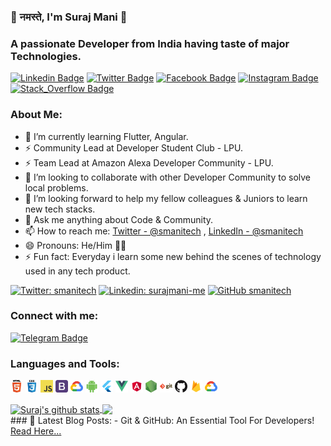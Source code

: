 ### 🙏 नमस्ते, I'm Suraj Mani 👋
<h3>A passionate Developer from India having taste of major Technologies.</h3>

[![Linkedin Badge](https://img.shields.io/badge/-surajmani_me-blue?style=flat-square&logo=Linkedin&logoColor=white&link=https://www.linkedin.com/in/surajmani-me/)](https://www.linkedin.com/in/surajmani-me/) 
[![Twitter Badge](https://img.shields.io/badge/-@smanitech-1ca0f1?style=flat-square&labelColor=1ca0f1&logo=twitter&logoColor=white&link=https://twitter.com/smanitech)](https://twitter.com/smanitech) 
[![Facebook Badge](https://img.shields.io/badge/-smanitech-3b5998?style=flat-square&labelColor=3b5998&logo=facebook&logoColor=white&link=https://www.facebook.com/tech.smani)](https://www.facebook.com/tech.smani) 
[![Instagram Badge](https://img.shields.io/badge/-@smanitech-E4405F?style=flat-square&logo=instagram&logoColor=white&link=https://www.instagram.com/smanitech)](https://www.instagram.com/smanitech) 
[![Stack_Overflow Badge](https://img.shields.io/badge/-@smanitech-F59812?style=flat-square&logo=xda-developers&logoColor=white&link=https://stackoverflow.com/cv/smanitech)](https://stackoverflow.com/cv/smanitech) 

### About Me:

- 🌱 I’m currently learning Flutter, Angular.
- ⚡ Community Lead at Developer Student Club - LPU.
- ⚡ Team Lead at Amazon Alexa Developer Community - LPU.
- 👯 I’m looking to collaborate with other Developer Community to solve local problems. 
- 🤔 I’m looking forward to help my fellow colleagues & Juniors to learn new tech stacks.
- 💬 Ask me anything about Code & Community.
- 📫 How to reach me: [Twitter - @smanitech](https://twitter.com/intent/user?screen_name=smanitech) , [LinkedIn - @smanitech](https://www.linkedin.com/in/smanitech/)
- 😄 Pronouns: He/Him 💁‍♂️
- ⚡ Fun fact: Everyday i learn some new behind the scenes of technology used in any tech product. 

[![Twitter: smanitech](https://img.shields.io/twitter/follow/smanitech?style=social)](https://twitter.com/intent/user?screen_name=smanitech)
[![Linkedin: surajmani-me](https://img.shields.io/badge/-surajmani_me-blue?style=flat-square&logo=Linkedin&logoColor=white&link=https://www.linkedin.com/in/surajmani-me/)](https://www.linkedin.com/in/surajmani-me/)
[![GitHub smanitech](https://img.shields.io/github/followers/smanitech?label=follow&style=social)](https://github.com/smanitech)

### Connect with me:
[![Telegram Badge](https://img.shields.io/badge/@smanitech-2CA5E0?style=flat-square&logo=telegram&logoColor=white&link=https://t.me/smanitech)](https://t.me/smanitech) 

### Languages and Tools:

<code><img height="20" src="https://raw.githubusercontent.com/github/explore/80688e429a7d4ef2fca1e82350fe8e3517d3494d/topics/html/html.png"></code>
<code><img height="20" src="https://raw.githubusercontent.com/github/explore/80688e429a7d4ef2fca1e82350fe8e3517d3494d/topics/css/css.png"></code>
<code><img height="20" src="https://raw.githubusercontent.com/github/explore/main/topics/javascript/javascript.png"></code>
<code><img height="20" src="https://raw.githubusercontent.com/github/explore/main/topics/bootstrap/bootstrap.png"></code>
<code><img height="20" src="https://raw.githubusercontent.com/github/explore/main/topics/google-cloud/google-cloud.png"></code>
<code><img height="20" src="https://raw.githubusercontent.com/github/explore/main/topics/android/android.png"></code>
<code><img height="20" src="https://raw.githubusercontent.com/github/explore/main/topics/flutter/flutter.png"></code>
<code><img height="20" src="https://raw.githubusercontent.com/github/explore/main/topics/vue/vue.png"></code>
<code><img height="20" src="https://raw.githubusercontent.com/github/explore/main/topics/angular/angular.png"></code>
<code><img height="20" src="https://raw.githubusercontent.com/github/explore/80688e429a7d4ef2fca1e82350fe8e3517d3494d/topics/nodejs/nodejs.png"></code>
<code><img height="20" src="https://raw.githubusercontent.com/github/explore/80688e429a7d4ef2fca1e82350fe8e3517d3494d/topics/git/git.png"></code>
<code><img height="20" src="https://raw.githubusercontent.com/github/explore/main/topics/github/github.png"></code>
<code><img height="20" src="https://raw.githubusercontent.com/github/explore/main/topics/firebase/firebase.png"></code>
<code><img height="20" src="https://raw.githubusercontent.com/github/explore/main/topics/google-cloud/google-cloud.png"></code>

<a href="https://github.com/smanitech">
 <img align="center" src="https://github-readme-stats.vercel.app/api?username=smanitech&include_all_commits=true&count_private=true&show_icons=true&theme=light&line_height=27" alt="Suraj's github stats"/>
</a>
<a href="https://github.com/smanitech">
  <img align="center" src="https://github-readme-stats.vercel.app/api/top-langs/?username=smanitech&theme=light&layout=compact&langs_count=10&hide_langs_below=1" />
</a>

<br>
### 📰 Latest Blog Posts:
- Git & GitHub: An Essential Tool For Developers! <a href="https://smanitech.medium.com/git-github-an-essential-tool-for-developers-cc0c387b2227">Read Here...</a>
